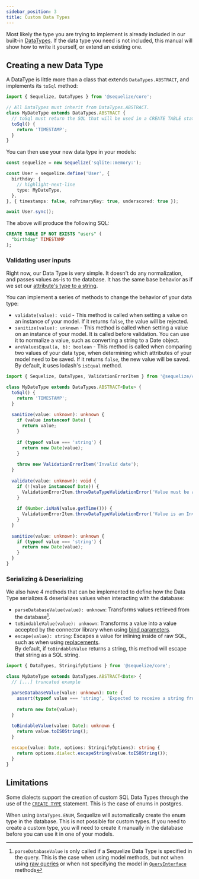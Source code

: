 ```yaml
---
sidebar_position: 3
title: Custom Data Types
---
```


Most likely the type you are trying to implement is already included in our built-in [DataTypes](./other-data-types.mdx).
If the data type you need is not included, this manual will show how to write it yourself, or extend an existing one.

## Creating a new Data Type

A DataType is little more than a class that extends `DataTypes.ABSTRACT`, and implements its `toSql` method:

```typescript
import { Sequelize, DataTypes } from '@sequelize/core';

// All DataTypes must inherit from DataTypes.ABSTRACT.
class MyDateType extends DataTypes.ABSTRACT {
  // toSql must return the SQL that will be used in a CREATE TABLE statement.
  toSql() {
    return 'TIMESTAMP';
  }
}
```

You can then use your new data type in your models:

```typescript
const sequelize = new Sequelize('sqlite::memory:');

const User = sequelize.define('User', {
  birthday: {
    // highlight-next-line
    type: MyDateType,
  },
}, { timestamps: false, noPrimaryKey: true, underscored: true });

await User.sync();
```

The above will produce the following SQL:

```sql
CREATE TABLE IF NOT EXISTS "users" (
  "birthday" TIMESTAMP
);
```

### Validating user inputs

Right now, our Data Type is very simple. It doesn't do any normalization, and passes values as-is to the database.
It has the same base behavior as if we set our [attribute's type to a string](./other-data-types.mdx#custom-data-types).

You can implement a series of methods to change the behavior of your data type:

- `validate(value): void` - This method is called when setting a value on an instance of your model. If it returns `false`, the value will be rejected.
- `sanitize(value): unknown` - This method is called when setting a value on an instance of your model. It is called before validation. You can use it to normalize a value, such as converting a string to a Date object.
- `areValuesEqual(a, b): boolean` - This method is called when comparing two values of your data type, when determining which attributes of your model need to be saved. 
  If it returns `false`, the new value will be saved. By default, it uses lodash's `isEqual` method.

```typescript
import { Sequelize, DataTypes, ValidationErrorItem } from '@sequelize/core';

class MyDateType extends DataTypes.ABSTRACT<Date> {
  toSql() {
    return 'TIMESTAMP';
  }
  
  sanitize(value: unknown): unknown {
    if (value instanceof Date) {
      return value;
    }
    
    if (typeof value === 'string') {
      return new Date(value);
    }
    
    throw new ValidationErrorItem('Invalid date');
  }
  
  validate(value: unknown): void {
    if (!(value instanceof Date)) {
      ValidationErrorItem.throwDataTypeValidationError('Value must be a Date object');
    }
    
    if (Number.isNaN(value.getTime())) {
      ValidationErrorItem.throwDataTypeValidationError('Value is an Invalid Date');
    }
  }
  
  sanitize(value: unknown): unknown {
    if (typeof value === 'string') {
      return new Date(value);
    }
  }
}
```

### Serializing & Deserializing

We also have 4 methods that can be implemented to define how the Data Type serializes & deserializes values when interacting with the database:

- `parseDatabaseValue(value): unknown`: Transforms values retrieved from the database[^caveat-1].
- `toBindableValue(value): unknown`: Transforms a value into a value accepted by the connector library when using [bind parameters](../core-concepts/raw-queries.md#bind-parameters).
- `escape(value): string`: Escapes a value for inlining inside of raw SQL, such as when using [replacements](../core-concepts/raw-queries.md#replacements).  
  By default, if `toBindableValue` returns a string, this method will escape that string as a SQL string.

```typescript
import { DataTypes, StringifyOptions } from '@sequelize/core';

class MyDateType extends DataTypes.ABSTRACT<Date> {
  // [...] truncated example
  
  parseDatabaseValue(value: unknown): Date {
    assert(typeof value === 'string', 'Expected to receive a string from the database');
    
    return new Date(value);
  }

  toBindableValue(value: Date): unknown {
    return value.toISOString();
  }
  
  escape(value: Date, options: StringifyOptions): string {
    return options.dialect.escapeString(value.toISOString());
  }
}
```

## Limitations

Some dialects support the creation of custom SQL Data Types through the use of the [`CREATE TYPE`](https://www.postgresql.org/docs/current/sql-createtype.html) statement.
This is the case of enums in postgres.

When using `DataTypes.ENUM`, Sequelize will automatically create the enum type in the database. This is not possible for custom types.
If you need to create a custom type, you will need to create it manually in the database before you can use it in one of your models.

[^caveat-1]: `parseDatabaseValue` is only called if a Sequelize Data Type is specified in the query. 
This is the case when using model methods, but not when using [raw queries](../core-concepts/raw-queries.md) or when not specifying the model in [`QueryInterface`](pathname:///api/v7/classes/QueryInterface.html) methods
